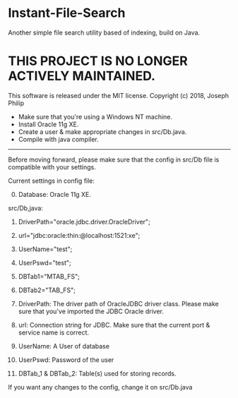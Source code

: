 # Instant-File-Search

Another simple file search utility based of indexing, build on Java.

# THIS PROJECT IS NO LONGER ACTIVELY MAINTAINED.

This software is released under the MIT license.
Copyright (c) 2018, Joseph Philip

* Make sure that you're using a Windows NT machine.
* Install Oracle 11g XE.
* Create a user & make appropriate changes in src/Db.java.
* Compile with java compiler.

***

Before moving forward, please make sure that the config in src/Db file is compatible with your settings.

Current settings in config file:

0) Database: Oracle 11g XE.

src/Db,java:
1) DriverPath="oracle.jdbc.driver.OracleDriver";
2) url="jdbc:oracle:thin:@localhost:1521:xe";
3) UserName="test";
4) UserPswd="test";
5) DBTab1="MTAB_FS";
6) DBTab2="TAB_FS";

1) DriverPath:
	The driver path of OracleJDBC driver class.
	Please make sure that you've imported the JDBC Oracle driver.
2) url:
	Connection string for JDBC.
	Make sure that the current port & service name is correct.
3) UserName: 
	A User of database
4) UserPswd:
	Password of the user
5) DBTab_1 & DBTab_2:
	Table(s) used for storing records.

If you want any changes to the config, change it on src/Db.java 

